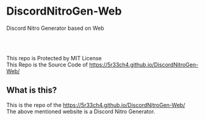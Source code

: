 # DiscordNitroGen-Web
Discord Nitro Generator based on Web

<br>
<br>

This repo is Protected by MIT License
<br>
This Repo is the Source Code of https://5r33ch4.github.io/DiscordNitroGen-Web/

## What is this?
This is the repo of the https://5r33ch4.github.io/DiscordNitroGen-Web/
<br>
The above mentioned website is a Discord Nitro Generator.
